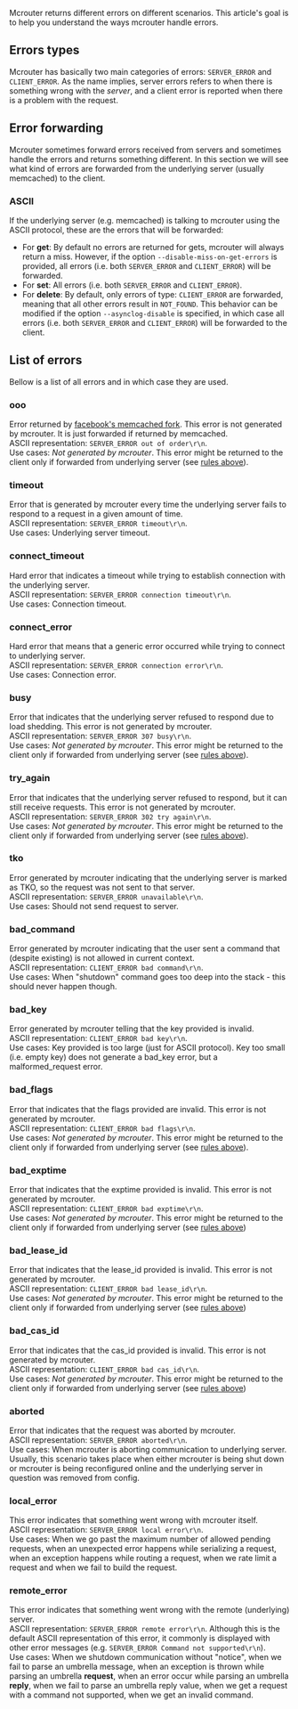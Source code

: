 Mcrouter returns different errors on different scenarios. This article's goal is to help you understand the ways mcrouter handle errors.

## Errors types
Mcrouter has basically two main categories of errors: `SERVER_ERROR` and `CLIENT_ERROR`. As the name implies, server errors refers to when there is something wrong with the _server_, and a client error is reported when there is a problem with the request.

## Error forwarding
Mcrouter sometimes forward errors received from servers and sometimes handle the errors and returns something different. In this section we will see what kind of errors are forwarded from the underlying server (usually memcached) to the client.

### ASCII
If the underlying server (e.g. memcached) is talking to mcrouter using the ASCII protocol, these are the errors that will be forwarded:
* For **get**: By default no errors are returned for gets, mcrouter will always return a miss. However, if the option `--disable-miss-on-get-errors` is provided, all errors (i.e. both `SERVER_ERROR` and `CLIENT_ERROR`) will be forwarded.  
* For **set**: All errors (i.e. both `SERVER_ERROR` and `CLIENT_ERROR`).  
* For **delete**: By default, only errors of type: `CLIENT_ERROR` are forwarded, meaning that all other errors result in `NOT_FOUND`. This behavior can be modified if the option `--asynclog-disable` is specified, in which case all errors (i.e. both `SERVER_ERROR` and `CLIENT_ERROR`) will be forwarded to the client.  
 
## List of errors
Bellow is a list of all errors and in which case they are used.

### ooo
Error returned by [facebook's memcached fork](https://github.com/facebookarchive/memcached/blob/master/binary_sm.c#L58). This error is not generated by mcrouter. It is just forwarded if returned by memcached.  
ASCII representation: `SERVER_ERROR out of order\r\n`.  
Use cases: _Not generated by mcrouter_. This error might be returned to the client only if forwarded from underlying server (see [rules above](#error-forwarding)).

### timeout
Error that is generated by mcrouter every time the underlying server fails to respond to a request in a given amount of time.  
ASCII representation: `SERVER_ERROR timeout\r\n`.  
Use cases: Underlying server timeout.

### connect_timeout
Hard error that indicates a timeout while trying to establish connection with the underlying server.  
ASCII representation: `SERVER_ERROR connection timeout\r\n`.  
Use cases: Connection timeout.

### connect_error
Hard error that means that a generic error occurred while trying to connect to underlying server.  
ASCII representation: `SERVER_ERROR connection error\r\n`.  
Use cases: Connection error.

### busy
Error that indicates that the underlying server refused to respond due to load shedding. This error is not generated by mcrouter.  
ASCII representation: `SERVER_ERROR 307 busy\r\n`.  
Use cases: _Not generated by mcrouter_. This error might be returned to the client only if forwarded from underlying server (see [rules above](#error-forwarding)).

### try_again
Error that indicates that the underlying server refused to respond, but it can still receive requests. This error is not generated by mcrouter.  
ASCII representation: `SERVER_ERROR 302 try again\r\n`.  
Use cases: _Not generated by mcrouter_. This error might be returned to the client only if forwarded from underlying server (see [rules above](#error-forwarding)).

### tko
Error generated by mcrouter indicating that the underlying server is marked as TKO, so the request was not sent to that server.  
ASCII representation: `SERVER_ERROR unavailable\r\n`.  
Use cases: Should not send request to server.

### bad_command
Error generated by mcrouter indicating that the user sent a command that (despite existing) is not allowed in current context.  
ASCII representation: `CLIENT_ERROR bad command\r\n`.  
Use cases: When "shutdown" command goes too deep into the stack - this should never happen though.

### bad_key
Error generated by mcrouter telling that the key provided is invalid.  
ASCII representation: `CLIENT_ERROR bad key\r\n`.  
Use cases: Key provided is too large (just for ASCII protocol). Key too small (i.e. empty key) does not generate a bad_key error, but a malformed_request error.

### bad_flags
Error that indicates that the flags provided are invalid. This error is not generated by mcrouter.  
ASCII representation: `CLIENT_ERROR bad flags\r\n`.  
Use cases: _Not generated by mcrouter_. This error might be returned to the client only if forwarded from underlying server (see [rules above](#error-forwarding)).

### bad_exptime
Error that indicates that the exptime provided is invalid. This error is not generated by mcrouter.  
ASCII representation: `CLIENT_ERROR bad exptime\r\n`.  
Use cases: _Not generated by mcrouter_. This error might be returned to the client only if forwarded from underlying server (see [rules above](#error-forwarding))

### bad_lease_id
Error that indicates that the lease_id provided is invalid. This error is not generated by mcrouter.  
ASCII representation: `CLIENT_ERROR bad lease_id\r\n`.  
Use cases: _Not generated by mcrouter_. This error might be returned to the client only if forwarded from underlying server (see [rules above](#error-forwarding))

### bad_cas_id
Error that indicates that the cas_id provided is invalid. This error is not generated by mcrouter.  
ASCII representation: `CLIENT_ERROR bad cas_id\r\n`.  
Use cases: _Not generated by mcrouter_. This error might be returned to the client only if forwarded from underlying server (see [rules above](#error-forwarding))

### aborted
Error that indicates that the request was aborted by mcrouter.  
ASCII representation: `SERVER_ERROR aborted\r\n`.  
Use cases: When mcrouter is aborting communication to underlying server. Usually, this scenario takes place when either mcrouter is being shut down or mcrouter is being reconfigured online and the underlying server in question was removed from config.

### local_error
This error indicates that something went wrong with mcrouter itself.  
ASCII representation: `SERVER_ERROR local error\r\n`.  
Use cases: When we go past the maximum number of allowed pending requests, when an unexpected error happens while serializing a request, when an exception happens while routing a request, when we rate limit a request and when we fail to build the request.

### remote_error
This error indicates that something went wrong with the remote (underlying) server.  
ASCII representation: `SERVER_ERROR remote error\r\n`. Although this is the default ASCII representation of this error, it commonly is displayed with other error messages (e.g. `SERVER_ERROR Command not supported\r\n`).  
Use cases: When we shutdown communication without "notice", when we fail to parse an umbrella message, when an exception is thrown while parsing an umbrella **request**, when an error occur while parsing an umbrella **reply**, when we fail to parse an umbrella reply value, when we get a request with a command not supported, when we get an invalid command.
